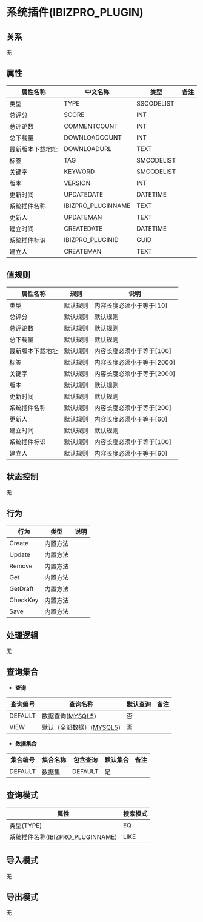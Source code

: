 # 系统插件(IBIZPRO_PLUGIN)

  

## 关系
无

## 属性

| 属性名称        |    中文名称    | 类型     |  备注  |
| --------   |------------| -----   |  -------- | 
|类型|TYPE|SSCODELIST|&nbsp;|
|总评分|SCORE|INT|&nbsp;|
|总评论数|COMMENTCOUNT|INT|&nbsp;|
|总下载量|DOWNLOADCOUNT|INT|&nbsp;|
|最新版本下载地址|DOWNLOADURL|TEXT|&nbsp;|
|标签|TAG|SMCODELIST|&nbsp;|
|关键字|KEYWORD|SMCODELIST|&nbsp;|
|版本|VERSION|INT|&nbsp;|
|更新时间|UPDATEDATE|DATETIME|&nbsp;|
|系统插件名称|IBIZPRO_PLUGINNAME|TEXT|&nbsp;|
|更新人|UPDATEMAN|TEXT|&nbsp;|
|建立时间|CREATEDATE|DATETIME|&nbsp;|
|系统插件标识|IBIZPRO_PLUGINID|GUID|&nbsp;|
|建立人|CREATEMAN|TEXT|&nbsp;|

## 值规则
| 属性名称    | 规则    |  说明  |
| --------   |------------| ----- | 
|类型|默认规则|内容长度必须小于等于[10]|
|总评分|默认规则|默认规则|
|总评论数|默认规则|默认规则|
|总下载量|默认规则|默认规则|
|最新版本下载地址|默认规则|内容长度必须小于等于[100]|
|标签|默认规则|内容长度必须小于等于[2000]|
|关键字|默认规则|内容长度必须小于等于[2000]|
|版本|默认规则|默认规则|
|更新时间|默认规则|默认规则|
|系统插件名称|默认规则|内容长度必须小于等于[200]|
|更新人|默认规则|内容长度必须小于等于[60]|
|建立时间|默认规则|默认规则|
|系统插件标识|默认规则|内容长度必须小于等于[100]|
|建立人|默认规则|内容长度必须小于等于[60]|

## 状态控制

无


## 行为
| 行为    | 类型    |  说明  |
| --------   |------------| ----- | 
|Create|内置方法|&nbsp;|
|Update|内置方法|&nbsp;|
|Remove|内置方法|&nbsp;|
|Get|内置方法|&nbsp;|
|GetDraft|内置方法|&nbsp;|
|CheckKey|内置方法|&nbsp;|
|Save|内置方法|&nbsp;|

## 处理逻辑
无

## 查询集合

* **查询**

| 查询编号 | 查询名称       | 默认查询 |   备注|
| --------  | --------   | --------   | ----- |
|DEFAULT|数据查询([MYSQL5](../../appendix/query_MYSQL5.md#IBIZProPlugin_Default))|否|&nbsp;|
|VIEW|默认（全部数据）([MYSQL5](../../appendix/query_MYSQL5.md#IBIZProPlugin_View))|否|&nbsp;|

* **数据集合**

| 集合编号 | 集合名称   |  包含查询  | 默认集合 |   备注|
| --------  | --------   | -------- | --------   | ----- |
|DEFAULT|数据集|DEFAULT|是|&nbsp;|

## 查询模式
| 属性      |    搜索模式     |
| --------   |------------|
|类型(TYPE)|EQ|
|系统插件名称(IBIZPRO_PLUGINNAME)|LIKE|

## 导入模式
无


## 导出模式
无
